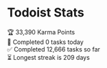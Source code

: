 
# Todoist Stats

<!-- TODO-IST:START -->
🏆  33,390 Karma Points           
🌸  Completed 0 tasks today           
✅  Completed 12,666 tasks so far           
⏳  Longest streak is 209 days
<!-- TODO-IST:END -->
